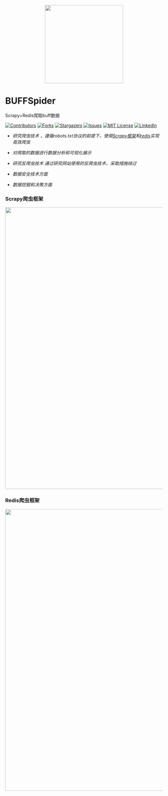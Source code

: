 <p align="center">
<a href = "https://buff.163.com/"><img src="https://p1.ssl.qhimg.com/t013958b6d32365da7b.png" width="250" /></a>
</p>

# BUFFSpider

Scrapy+Redis爬取buff数据

[![Contributors][contributors-shield]][contributors-url]
[![Forks][forks-shield]][forks-url]
[![Stargazers][stars-shield]][stars-url]
[![Issues][issues-shield]][issues-url]
[![MIT License][license-shield]][license-url]
[![LinkedIn][linkedin-shield]][linkedin-url]
<br />
- *研究爬虫技术 ，遵循robots.txt协议的前提下，使用<u>Scrapy框架</u>和<u>redis</u>实现高效爬虫*

- *对爬取的数据进行数据分析和可视化展示*

- *研究反爬虫技术 通过研究网站使用的反爬虫技术，采取措施绕过*

- *数据安全技术方面*

- *数据挖掘和决策方面*

  

### Scrapy爬虫框架

<p align="center">
<img src="https://i-blog.csdnimg.cn/blog_migrate/a7249f2a50d496763ca2da57a47d7954.png" width ="900"/>
</p>

### Redis爬虫框架


<p align="center">
<img src="https://cache.yisu.com/upload/information/20200309/28/3420.jpg" width ="900"/>
</p>
<!-- links -->

[your-project-path]:shaojintian/Best_README_template
[contributors-shield]: https://img.shields.io/github/contributors/shaojintian/Best_README_template.svg?style=flat-square
[contributors-url]: https://github.com/shaojintian/Best_README_template/graphs/contributors
[forks-shield]: https://img.shields.io/github/forks/shaojintian/Best_README_template.svg?style=flat-square
[forks-url]: https://github.com/shaojintian/Best_README_template/network/members
[stars-shield]: https://img.shields.io/github/stars/shaojintian/Best_README_template.svg?style=flat-square
[stars-url]: https://github.com/shaojintian/Best_README_template/stargazers
[issues-shield]: https://img.shields.io/github/issues/shaojintian/Best_README_template.svg?style=flat-square
[issues-url]: https://img.shields.io/github/issues/shaojintian/Best_README_template.svg
[license-shield]: https://img.shields.io/github/license/shaojintian/Best_README_template.svg?style=flat-square
[license-url]: https://github.com/shaojintian/Best_README_template/blob/master/LICENSE.txt
[linkedin-shield]: https://img.shields.io/badge/-LinkedIn-black.svg?style=flat-square&logo=linkedin&colorB=555
[linkedin-url]: https://linkedin.com/in/shaojintian
